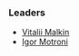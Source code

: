 ### Leaders
* [Vitalii Malkin](mailto:vitalii.malkin@owasp.org)
* [Igor Motroni](mailto:igor.motroni@owasp.org)
